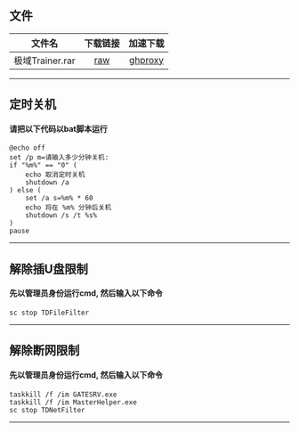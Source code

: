 ## 文件
|	文件名	|下载链接|加速下载|
| :----: | :----: | :----: |
| 极域Trainer.rar | [raw](https://github.com/some6508/some6508.github.io/raw/master/极域Trainer.rar) | [ghproxy](https://mirror.ghproxy.com/https://github.com/some6508/some6508.github.io/raw/master/极域Trainer.rar) |

****

## 定时关机
#### 请把以下代码以bat脚本运行
````
@echo off
set /p m=请输入多少分钟关机: 
if "%m%" == "0" (
	echo 取消定时关机
	shutdown /a
) else (
	set /a s=%m% * 60
	echo 将在 %m% 分钟后关机
	shutdown /s /t %s%
)
pause
````
****

## 解除插U盘限制
#### 先以管理员身份运行cmd, 然后输入以下命令
````
sc stop TDFileFilter
````
****

## 解除断网限制
#### 先以管理员身份运行cmd, 然后输入以下命令
````
taskkill /f /im GATESRV.exe
taskkill /f /im MasterHelper.exe
sc stop TDNetFilter
````
****
